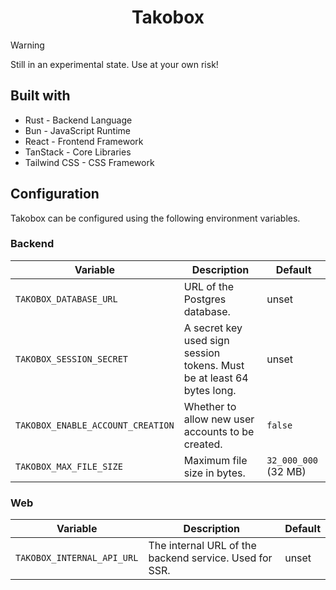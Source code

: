 <div align="center">

# Takobox

</div>

> [!WARNING]
> Still in an experimental state. Use at your own risk!

## Built with

- Rust - Backend Language
- Bun - JavaScript Runtime
- React - Frontend Framework
- TanStack - Core Libraries
- Tailwind CSS - CSS Framework

## Configuration

Takobox can be configured using the following environment variables.

### Backend

| Variable                          | Description                                                            | Default              |
| --------------------------------- | ---------------------------------------------------------------------- | -------------------- |
| `TAKOBOX_DATABASE_URL`            | URL of the Postgres database.                                          | unset                |
| `TAKOBOX_SESSION_SECRET`          | A secret key used sign session tokens. Must be at least 64 bytes long. | unset                |
| `TAKOBOX_ENABLE_ACCOUNT_CREATION` | Whether to allow new user accounts to be created.                      | `false`              |
| `TAKOBOX_MAX_FILE_SIZE`           | Maximum file size in bytes.                                            | `32_000_000` (32 MB) |

### Web

| Variable                   | Description                                            | Default |
| -------------------------- | ------------------------------------------------------ | ------- |
| `TAKOBOX_INTERNAL_API_URL` | The internal URL of the backend service. Used for SSR. | unset   |

